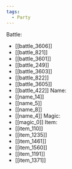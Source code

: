 ```yaml
---
tags:
  - Party
---
```

Battle:
- [[battle_3606]]
- [[battle_821]]
- [[battle_3601]]
- [[battle_249]]
- [[battle_3603]]
- [[battle_822]]
- [[battle_3605]]
- [[battle_422]]
Name:
- [[name_14]]
- [[name_5]]
- [[name_8]]
- [[name_4]]
Magic:
- [[magic_0]]
Item:
- [[item_110]]
- [[item_1235]]
- [[item_1461]]
- [[item_1560]]
- [[item_1191]]
- [[item_1371]]
